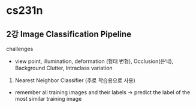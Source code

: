 # cs231n
## 2강 Image Classification Pipeline

challenges
- view point, illumination, deformation (형태 변형), Occlusion(은닉), Background Clutter, Intraclass variation

1. Nearest Neighbor Classifier (주로 학습용으로 사용)
- remember all training images and their labels -> predict the label of the most similar training image
